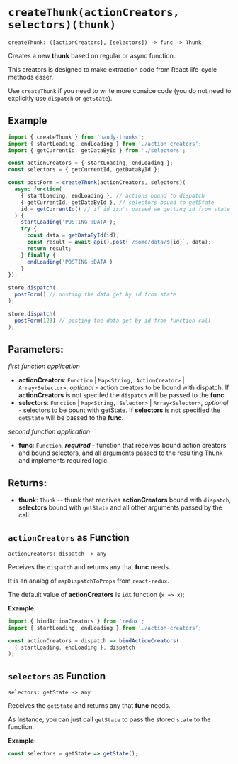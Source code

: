 # `createThunk(actionCreators, selectors)(thunk)`

```
createThunk: ([actionCreators], [selectors]) -> func -> Thunk
```

Creates a new **thunk** based on regular or async function.

This creators is designed to make extraction code from React life-cycle methods easer.

Use `createThunk` if you need to write more consice code (you do not need to explicitly
use `dispatch` or `getState`).

## Example

```js
import { createThunk } from 'handy-thunks';
import { startLoading, endLoading } from './action-creators';
import { getCurrentId, getDataById } from './selectors';

const actionCreators = { startLoading, endLoading };
const selectors = { getCurrentId, getDataById };

const postForm = createThunk(actionCreators, selectors)(
  async function(
    { startLoading, endLoading }, // actions bound to dispatch
    { getCurrentId, getDataById }, // selectors bound to getState
    id = getCurrentId() // if id isn't passed we getting id from state
  ) {
    startLoading('POSTING::DATA');
    try {
      const data = getDataById(id);
      const result = await api().post(`/some/data/${id}`, data);
      return result;
    } finally {
      endLoading('POSTING::DATA')
    }
});

store.dispatch(
  postForm() // posting the data get by id from state
);

store.dispatch(
  postForm(123) // posting the data get by id from function call
);
```

## Parameters:

*first function application*
 - **actionCreators**: `Function` | `Map<String, ActionCreator>` | `Array<Selector>`, *optional* - action creators to be bound with dispatch. If **actionCreators** is not specifed the `dispatch` will be passed to the **func**.
 - **selectors**: `Function` | `Map<String, Selector>` | `Array<Selector>`, *optional* - selectors to be bount with getState. If **selectors** is not specified the `getState` will be passed to the **func**.

*second function application*
 - **func**: `Function`, ***required*** - function that receives bound action creators and bound selectors, and all arguments passed to the resulting Thunk and implements required logic.

## Returns:
 - **thunk**: `Thunk` -- thunk that receives **actionCreators** bound with `dispatch`, **selectors** bound with `getState` and all other arguments passed by the call.

## `actionCreators` as Function

```
actionCreators: dispatch -> any
```

Receives the `dispatch` and returns any that **func** needs.

It is an analog of `mapDispatchToProps` from `react-redux`.

The default value of **actionCreators** is `idX` function (`x => x`);

**Example**:
```js
import { bindActionCreators } from 'redux';
import { startLoading, endLoading } from './action-creators';

const actionCreators = dispatch => bindActionCreators(
  { startLoading, endLoading }, dispatch
);  

```

## `selectors` as Function

```
selectors: getState -> any
```

Receives the `getState` and returns any that **func** needs.

As Instance, you can just call `getState` to pass the stored `state` to the function.

**Example**:
```js
const selectors = getState => getState();
```